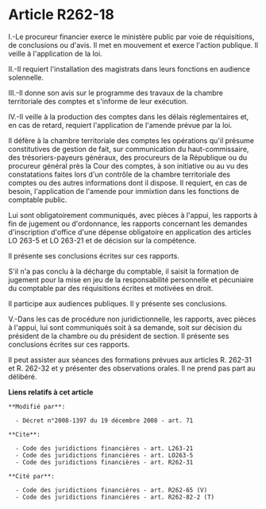 # Article R262-18

I.-Le procureur financier exerce le ministère public par voie de réquisitions, de conclusions ou d'avis. Il met en mouvement
et exerce l'action publique. Il veille à l'application de la loi. 

II.-Il requiert l'installation des magistrats dans leurs fonctions en audience solennelle. 

III.-Il donne son avis sur le programme des travaux de la chambre territoriale des comptes et s'informe de leur exécution. 

IV.-Il veille à la production des comptes dans les délais réglementaires et, en cas de retard, requiert l'application de
l'amende prévue par la loi. 

Il défère à la chambre territoriale des comptes les opérations qu'il présume constitutives de gestion de fait, sur
communication du haut-commissaire, des trésoriers-payeurs généraux, des procureurs de la République ou du procureur général
près la Cour des comptes, à son initiative ou au vu des constatations faites lors d'un contrôle de la chambre territoriale
des comptes ou des autres informations dont il dispose. Il requiert, en cas de besoin, l'application de l'amende pour
immixtion dans les fonctions de comptable public. 

Lui sont obligatoirement communiqués, avec pièces à l'appui, les rapports à fin de jugement ou d'ordonnance, les rapports
concernant les demandes d'inscription d'office d'une dépense obligatoire en application des articles LO 263-5 et LO 263-21 et
de décision sur la compétence. 

Il présente ses conclusions écrites sur ces rapports.

S'il n'a pas conclu à la décharge du comptable, il saisit la formation de jugement pour la mise en jeu de la responsabilité
personnelle et pécuniaire du comptable par des réquisitions écrites et motivées en droit. 

Il participe aux audiences publiques. Il y présente ses conclusions.

V.-Dans les cas de procédure non juridictionnelle, les rapports, avec pièces à l'appui, lui sont communiqués soit à sa
demande, soit sur décision du président de la chambre ou du président de section. Il présente ses conclusions écrites sur ces
rapports. 

Il peut assister aux séances des formations prévues aux articles R. 262-31 et R. 262-32 et y présenter des observations
orales. Il ne prend pas part au délibéré.

**Liens relatifs à cet article**

	**Modifié par**:

	  - Décret n°2008-1397 du 19 décembre 2008 - art. 71

	**Cite**:

	  - Code des juridictions financières - art. L263-21
	  - Code des juridictions financières - art. LO263-5
	  - Code des juridictions financières - art. R262-31

	**Cité par**:

	  - Code des juridictions financières - art. R262-65 (V)
	  - Code des juridictions financières - art. R262-82-2 (T)

